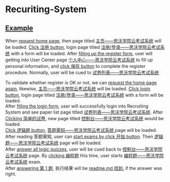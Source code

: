 # Recuriting-System


## [Example](- "register + login + logic puzzle + homework quiz")
When [request home page](- "#title=openHomePage()"), then page titled [主页——思沃学院云考试系统](- "?=#title") will be loaded.
[Click 注册 button](- "#registerPage=toRegister()"), login page titled [注册/登录——思沃学院云考试系统](- "?=#registerPage.getPageTitle()") with a form will be loaded.
After [filling up the register form](- "#userCenterPage=fillRegisterForm()"), user will getting into User Center page 
[个人中心——思沃学院云考试系统](- "?=#userCenterPage.getPageTitle()") to fill up personal information,
and [click 保存 button](- "#paperListPage=fillUpInfo()") to complete the register procedure. Normally, user will be cued to [试卷列表——思沃学院云考试系统](- "?=#paperListPage.getPageTitle()")
      

To validate whether register is OK or not, we can [request the home page again](- "#title=reOpenHomePage()"), likewise,  [主页——思沃学院云考试系统](- "?=#title") will be loaded.
[Click login button](- "#loginPage=toLogin()"), login page titled [注册/登录——思沃学院云考试系统](- "?=#loginPage.getPageTitle()") with a form will be loaded.  
After [filling the login form](- "#paperListPage=fillLoginForm()"), user will successfully login into Recruiting System and see paper list page titled 
[试卷列表——思沃学院云考试系统](- "?=#paperListPage.getPageTitle()").
After [Clicking 简单的试卷](- "#consolePage=clickEasyPaper()"), new page titled [控制台——思沃学院云考试系统](- "?=#consolePage.getPageTitle()") would be loaded.  
[Click 逻辑题 button](- "#needKonwPage=clickLogicPuzzles()"), [答题需知——思沃学院云考试系统 ](- "?=#needKonwPage.getPageTitle()")page will be loaded. After reading 答题需知, user can
[start exams by click 开始 button](- "#logicPage=clickStartBtn()"). Then [逻辑题——思沃学院云考试系统](- "?=#logicPage.getPageTitle()") page will be loaded.  
After [answer all logic quizzes](- "#consolePage=answerLogicQuizzes()"), user will be cued back to  [控制台——思沃学院云考试系统](- "?=#consolePage.getPageTitle()") page. 
By [clicking 编程题](- "#homeworkQuizPage=clickHomeworkQuizzes()") this time, user starts [编程题——思沃学院云考试系统](- "?=#homeworkQuizPage.getPageTitle()") exam.   
After [answering 第 1 题](- "#firstQuizExecutionResult=answerFirstHomeworkQuiz()"), 执行结果 will be [readme.md 找到.](- "?=#firstQuizExecutionResult") if the answer was right.  
 






